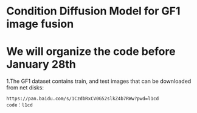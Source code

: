 # Condition Diffusion Model for GF1 image fusion
# We will organize the code before January 28th
1.The GF1 dataset contains train, and test images that can be downloaded from net disks:
    
    https://pan.baidu.com/s/1CzdbRxCV0G52slkZ4b7RWw?pwd=l1cd 
    code：l1cd
